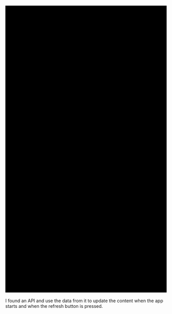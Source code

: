 
![Assignment-002](display/Assignment002.gif)

I found an API and use the data from it to update the content when the app starts and when the refresh button is pressed.
